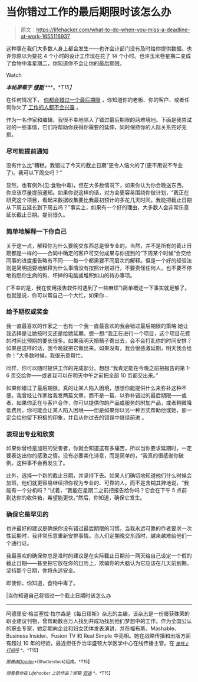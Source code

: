 # 当你错过工作的最后期限时该怎么办

> 原文：<https://lifehacker.com/what-to-do-when-you-miss-a-deadline-at-work-1655116937>

这种事在我们大多数人身上都会发生——也许会计部门没有及时给你提供数据。也许你原以为要花 4 个小时的设计工作现在花了 14 个小时。也许玉米卷星期二变成了食物中毒星期二，你知道你不会让你的最后期限。

Watch

***本帖原载于*** [***缪斯***](https://www.themuse.com/advice/what-to-do-when-you-know-youre-going-to-miss-a-deadline) ***。**T15】*

在任何情况下， [你都会错过一个最后期限](https://lifehacker.com/how-to-handle-big-time-mess-ups-at-work-1623238231) ，你知道你的老板、你的客户、或者任何你欠了 [工作的人都不会兴奋](https://www.themuse.com/advice/the-bad-habit-thats-killing-your-reputation-at-work?ref=search) 。

作为一名作家和编辑，我很不幸地陷入了错过最后期限的两难境地。下面是我尝试过的一些事情，它们将帮助你获得你需要的延伸，同时保持你的人际关系完好无损。

### 尽可能提前通知

没有什么比“糟糕，我错过了今天的截止日期”更令人恼火的了(更不用说不专业了)。我可以下周交吗？”

显然，也有例外(见:食物中毒)，但在大多数情况下，如果你认为你会晚送东西，你应该尽量提前通知。如果你说这样的话，对方会更容易围绕你做计划，“我正在研究这个项目，看起来数据收集要比我最初预计的多花几天时间。我能把截止日期从下周五延长到下周五吗？”事实上，如果有一个好的理由，大多数人会非常乐意延长截止日期。提前很久。

### 简单地解释一下你自己

关于这一点，解释你为什么要晚交东西总是很专业的。当然，并不是所有的截止日期都是一样的——合同中确定的客户可交付成果与你提到的“下周某个时候”会交给同事的进度报告略有不同——每一个都需要不同层次的解释。但是一个好的经验法则是简明扼要地解释为什么事情没有按照计划进行，不要责怪任何人，也不要不停地抱怨你生病的狗、坏掉的电脑或堆积如山的待办事项。

(“不幸的是，我在使用报告软件时遇到了一些麻烦”)简单概述一下事实就足够了。也就是说，你可以帮自己一个大忙，如果你…

### 给予期权或奖金

我一直最喜欢的作家之一也有一个我一直最喜欢的我会错过最后期限的策略:她让我选择是让她按时交还是给她延期。想一想:“我正在进行一个项目，这个项目花费的时间比预期的要长很多。如果我明天把稿子寄出去，会不会打乱你的时间安排？如果是这样的话，我今晚就把它做出来。如果没有，我会很感激延期，明天我会给你！”大多数时候，我很乐意帮忙。

同样，你可以随时提供工作的完成部分。想想:“我肯定能在今晚之前把报告的第 1-6 页交给你——或者我可以在明天中午之前把全部 10 页都交出来。”

如果你错过了最后期限，真的让某人陷入困境，想想你能提供什么来弥补这种不便。我曾经让作家给我发两篇文章，而不是一篇，以弥补错过的最后期限——或者，如果你正在与客户合作，你可以提供你的产品或服务的附加产品，或者稍微降低费用。你可能会让某人陷入困境——但是如果你以另一种方式帮助他或她，那一定会给他留下积极的印象，并且从你过去的错误中继续前进 。

### 表现出专业和欣赏

如果你曾经是加班的受害者，你就会知道这有多痛苦，所以当你要求延期时，一定要表达出你的感激之情。没有必要美化诗意，而是简单的，“我真的很感谢你破例。这种事不会再发生了。

此外，选择一个新的截止日期，并坚持下去。如果人们确切地知道他们什么时候会加班，他们就更容易继续把你视为专业的、可靠的人。而不是含糊其辞地说，“我能有一个分机吗？”试着，“我能在星期二之前把报告给你吗？它会在下午 5 点前到达你的收件箱，希望能更快。”然后，你知道，确保它发生。

### 确保它是罕见的

也许最好的建议是确保你没有错过最后期限的习惯。当我永远可靠的作者要求一次性延期时，我非常乐意重新安排事情。当人们定期晚交东西时，越来越难给他们一个通行证。

我最喜欢的确保你总是准时的建议是在实际截止日期前一两天给自己设定一个假的截止日期——甚至把它放在你的日历上，欺骗你的大脑认为它应该在几天前到期。坚持那个日期，你将永远安全。

即使你，你知道，食物中毒了。

|当你知道自己将错过一个截止日期时该怎么办

* * *

阿德里安·格兰塞拉·拉尔森是《每日缪斯》杂志的主编，该杂志是一份屡获殊荣的职业建议刊物，曾帮助数百万人找到并成功找到他们梦想中的工作。作为全国公认的职业专家，她定期向企业和妇女团体发表演讲，并在福布斯、Mashable、Business Insider、Fusion TV 和 Real Simple 中亮相。她在战略传播和出版方面有超过 10 年的经验，最近担任乔治华盛顿大学医学中心在线传播主管。在 [<small>*推特上打招呼*</small>](https://twitter.com/adriangranzella) <small>*。*T15】</small>

<small>*图像由*</small>[<small>*Dooder*</small>](http://www.shutterstock.com/pic.mhtml?id=217082875&src=id)<small>*(Shutterstock)组成。*T15】</small>

<small>*想看看你在 Lifehacker 上的作品？邮箱*</small> [<small>*安迪*</small>](mailto:andy@lifehacker.com) <small>*。*T15】</small>